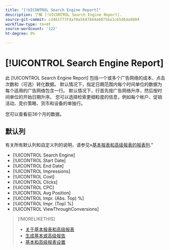 ```yaml
---
title: "[!UICONTROL Search Engine Report]"
description: 了解 [!UICONTROL Search Engine Report].
source-git-commit: cd461f73f4a70a5647844a6075ba1c65d64a9b04
workflow-type: tm+mt
source-wordcount: '122'
ht-degree: 0%

---
```


# [!UICONTROL Search Engine Report]

此 [!UICONTROL Search Engine Report] 包括一个或多个广告网络的成本、点击次数和（可选）转化数据。 默认情况下，指定日期范围内每个时间单位的数据为每个适用的广告网络包含一行。 默认情况下，行首先按广告网络升序，然后按时间单位的开始日期升序。 您可以选择检索更细粒度的信息，例如每个帐户、促销活动、竞价策略、货币和设备的单独行。

您可以查看前36个月的数据。

## 默认列

有关所有默认列和自定义列的说明，请参见»[基本报表和高级报表的报表列](basic-advanced-report-columns.md).”

* [!UICONTROL Search Engine]
* [!UICONTROL Start Date]
* [!UICONTROL End Date]
* [!UICONTROL Impressions]
* [!UICONTROL Cost]
* [!UICONTROL Clicks]
* [!UICONTROL CPC]
* [!UICONTROL Avg Position]
* [!UICONTROL Impr. (Abs. Top) %]
* [!UICONTROL Impr. (Top) %]
* [!UICONTROL ViewThroughConversions]

>[!MORELIKETHIS]
>
>* [关于基本报表和高级报表](basic-advanced-report-about.md)
>* [生成基本或高级报告](basic-advanced-report-generate.md)
>* [基本和高级报表设置](basic-advanced-report-settings.md)

